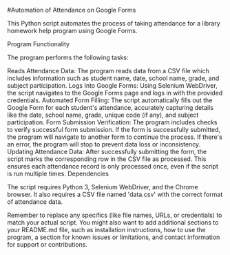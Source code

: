 #Automation of Attendance on Google Forms

This Python script automates the process of taking attendance for a library homework help program using Google Forms.

Program Functionality

The program performs the following tasks:

Reads Attendance Data: The program reads data from a CSV file which includes information such as student name, date, school name, grade, and subject participation.
Logs Into Google Forms: Using Selenium WebDriver, the script navigates to the Google Forms page and logs in with the provided credentials.
Automated Form Filling: The script automatically fills out the Google Form for each student's attendance, accurately capturing details like the date, school name, grade, unique code (if any), and subject participation.
Form Submission Verification: The program includes checks to verify successful form submission. If the form is successfully submitted, the program will navigate to another form to continue the process. If there's an error, the program will stop to prevent data loss or inconsistency.
Updating Attendance Data: After successfully submitting the form, the script marks the corresponding row in the CSV file as processed. This ensures each attendance record is only processed once, even if the script is run multiple times.
Dependencies

The script requires Python 3, Selenium WebDriver, and the Chrome browser. It also requires a CSV file named 'data.csv' with the correct format of attendance data.

Remember to replace any specifics (like file names, URLs, or credentials) to match your actual script. You might also want to add additional sections to your README.md file, such as installation instructions, how to use the program, a section for known issues or limitations, and contact information for support or contributions.




